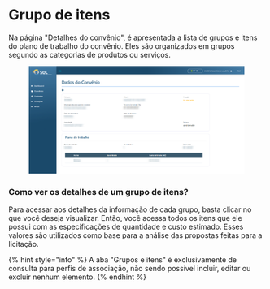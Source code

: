 # Grupo de itens

Na página "Detalhes do convênio", é apresentada a lista de grupos e itens do plano de trabalho do convênio. Eles são organizados em grupos segundo as categorias de produtos ou serviços.

<figure><img src="../../../.gitbook/assets/dado-conv (1).png" alt=""><figcaption></figcaption></figure>

### Como ver os detalhes de um grupo de itens?

Para acessar aos detalhes da informação de cada grupo, basta clicar no que você deseja visualizar. Então, você acessa todos os itens que ele possui com as especificações de quantidade e custo estimado. Esses valores são utilizados como base para a análise das propostas feitas para a licitação.

{% hint style="info" %}
A aba "Grupos e itens" é exclusivamente de consulta para perfis de associação, não sendo possível incluir, editar ou excluir nenhum elemento.
{% endhint %}
